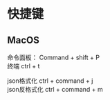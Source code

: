 # 快捷键

## MacOS
命令面板： Command + shift + P  
终端    ctrl + t  
 



json格式化         ctrl +  command + j  
json反格式化       ctrl + command + m  


